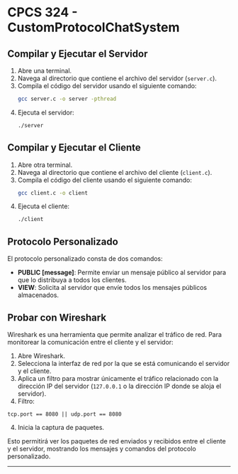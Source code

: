 # CPCS 324 - CustomProtocolChatSystem

## Compilar y Ejecutar el Servidor

1. Abre una terminal.
2. Navega al directorio que contiene el archivo del servidor (`server.c`).
3. Compila el código del servidor usando el siguiente comando:
    ```bash
    gcc server.c -o server -pthread
    ```
4. Ejecuta el servidor:
    ```bash
    ./server
    ```

## Compilar y Ejecutar el Cliente

1. Abre otra terminal.
2. Navega al directorio que contiene el archivo del cliente (`client.c`).
3. Compila el código del cliente usando el siguiente comando:
    ```bash
    gcc client.c -o client
    ```
4. Ejecuta el cliente:
    ```bash
    ./client
    ```

## Protocolo Personalizado

El protocolo personalizado consta de dos comandos:

- **PUBLIC [message]**: Permite enviar un mensaje público al servidor para que lo distribuya a todos los clientes.
- **VIEW**: Solicita al servidor que envíe todos los mensajes públicos almacenados.

## Probar con Wireshark

Wireshark es una herramienta que permite analizar el tráfico de red. Para monitorear la comunicación entre el cliente y el servidor:

1. Abre Wireshark.
2. Selecciona la interfaz de red por la que se está comunicando el servidor y el cliente.
3. Aplica un filtro para mostrar únicamente el tráfico relacionado con la dirección IP del servidor (`127.0.0.1` o la dirección IP donde se aloja el servidor).
4. Filtro: 
```
tcp.port == 8080 || udp.port == 8080
```
4. Inicia la captura de paquetes.

Esto permitirá ver los paquetes de red enviados y recibidos entre el cliente y el servidor, mostrando los mensajes y comandos del protocolo personalizado.

---

